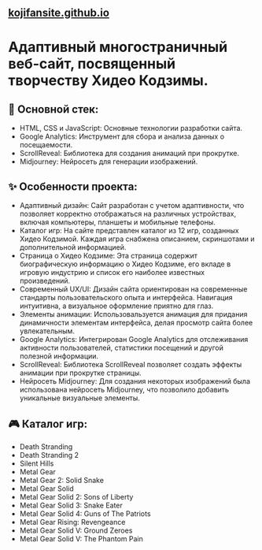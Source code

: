 ## [kojifansite.github.io](kojifansite.github.io)
# Адаптивный многостраничный веб-сайт, посвященный творчеству Хидео Кодзимы.

## 📝 Основной стек:
- HTML, CSS и JavaScript: Основные технологии разработки сайта.
- Google Analytics: Инструмент для сбора и анализа данных о посещаемости.
- ScrollReveal: Библиотека для создания анимаций при прокрутке.
- Midjourney: Нейросеть для генерации изображений.

## ✨ Особенности проекта:
- Адаптивный дизайн: Сайт разработан с учетом адаптивности, что позволяет корректно отображаться на различных устройствах, включая компьютеры, планшеты и мобильные телефоны.
- Каталог игр: На сайте представлен каталог из 12 игр, созданных Хидео Кодзимой. Каждая игра снабжена описанием, скриншотами и дополнительной информацией.
- Страница о Хидео Кодзиме: Эта страница содержит биографическую информацию о Хидео Кодзиме, его вкладе в игровую индустрию и список его наиболее известных произведений.
- Современный UX/UI: Дизайн сайта ориентирован на современные стандарты пользовательского опыта и интерфейса. Навигация интуитивна, а визуальное оформление приятно для глаз.
- Элементы анимации: Использовальзуется анимация для придания динамичности элементам интерфейса, делая просмотр сайта более увлекательным.
- Google Analytics: Интегрирован Google Analytics для отслеживания активности пользователей, статистики посещений и другой полезной информации.
- ScrollReveal: Библиотека ScrollReveal позволяет создать эффекты анимации при прокрутке страницы.
- Нейросеть Midjourney: Для создания некоторых изображений была использована нейросеть Midjourney, что позволило добавить уникальные визуальные элементы.

## 🎮 Каталог игр:
- Death Stranding
- Death Stranding 2
- Silent Hills
- Metal Gear
- Metal Gear 2: Solid Snake
- Metal Gear Solid
- Metal Gear Solid 2: Sons of Liberty
- Metal Gear Solid 3: Snake Eater
- Metal Gear Solid 4: Guns of The Patriots
- Metal Gear Rising: Revengeance
- Metal Gear Solid V: Ground Zeroes
- Metal Gear Solid V: The Phantom Pain
